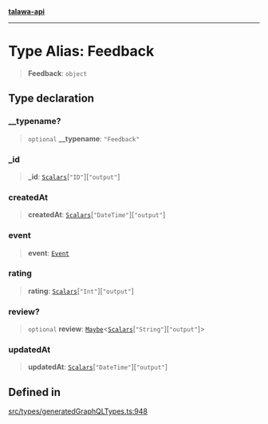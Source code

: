 [**talawa-api**](../../../README.md)

***

# Type Alias: Feedback

> **Feedback**: `object`

## Type declaration

### \_\_typename?

> `optional` **\_\_typename**: `"Feedback"`

### \_id

> **\_id**: [`Scalars`](Scalars.md)\[`"ID"`\]\[`"output"`\]

### createdAt

> **createdAt**: [`Scalars`](Scalars.md)\[`"DateTime"`\]\[`"output"`\]

### event

> **event**: [`Event`](Event.md)

### rating

> **rating**: [`Scalars`](Scalars.md)\[`"Int"`\]\[`"output"`\]

### review?

> `optional` **review**: [`Maybe`](Maybe.md)\<[`Scalars`](Scalars.md)\[`"String"`\]\[`"output"`\]\>

### updatedAt

> **updatedAt**: [`Scalars`](Scalars.md)\[`"DateTime"`\]\[`"output"`\]

## Defined in

[src/types/generatedGraphQLTypes.ts:948](https://github.com/Suyash878/talawa-api/blob/b5a9d8b4a1ea678a3d6f5b710b3721f91a3052fc/src/types/generatedGraphQLTypes.ts#L948)

